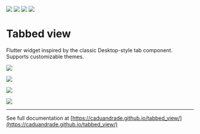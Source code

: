 [![](https://img.shields.io/pub/v/tabbed_view.svg)](https://pub.dev/packages/tabbed_view)
[![](https://img.shields.io/badge/demo-try%20it%20out-blue)](https://caduandrade.github.io/tabbed_view_demo/)
[![](https://img.shields.io/badge/Flutter-%E2%9D%A4-red)](https://flutter.dev/)
![](https://img.shields.io/badge/%F0%9F%91%8D%20and%20%E2%AD%90-are%20free%20and%20motivate%20me-yellow)

# Tabbed view

Flutter widget inspired by the classic Desktop-style tab component. Supports customizable themes.

![](https://caduandrade.github.io/tabbed_view/main_classic_v2.png)

![](https://caduandrade.github.io/tabbed_view/main_dark_v2.png)

![](https://caduandrade.github.io/tabbed_view/main_mobile_v2.png)

![](https://caduandrade.github.io/tabbed_view/main_minimalist_v2.png)

---

See full documentation at [https://caduandrade.github.io/tabbed_view/](https://caduandrade.github.io/tabbed_view/)
